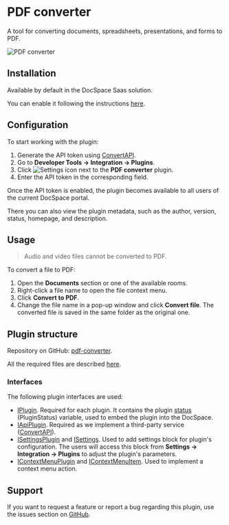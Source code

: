 # PDF converter

A tool for converting documents, spreadsheets, presentations, and forms to PDF.

![PDF converter](/assets/images/docspace/pdf-converter.png)

## Installation

Available by default in the DocSpace Saas solution.

You can enable it following the instructions [here](/docspace/plugins-sdk/usage-sdk/adding-plugin.md#enabling-system-plugins).

## Configuration

To start working with the plugin:

1. Generate the API token using [ConvertAPI](https://convertapi.com).
2. Go to **Developer Tools -> Integration -> Plugins**.
3. Click ![Settings icon](/assets/images/docspace/settings-icon.png) next to the **PDF converter** plugin.
4. Enter the API token in the corresponding field.

Once the API token is enabled, the plugin becomes available to all users of the current DocSpace portal. 

There you can also view the plugin metadata, such as the author, version, status, homepage, and description.

## Usage

> Audio and video files cannot be converted to PDF.

To convert a file to PDF:

1. Open the **Documents** section or one of the available rooms.
2. Right-click a file name to open the file context menu.
3. Click **Convert to PDF**.
4. Change the file name in a pop-up window and click **Convert file**. The converted file is saved in the same folder as the original one.

## Plugin structure

Repository on GitHub: [pdf-converter](https://github.com/ONLYOFFICE/docspace-plugins/tree/master/pdf-converter).

All the required files are described [here](/docspace/plugins-sdk/usage-sdk/plugin-structure.md).

### Interfaces

The following plugin interfaces are used:

- [IPlugin](/docspace/plugins-sdk/usage-sdk/coding-plugin/plugin-types/plugin.md). Required for each plugin. It contains the plugin [status](/docspace/plugins-sdk/usage-sdk/coding-plugin/plugin-types/plugin.md#status) (PluginStatus) variable, used to embed the plugin into the DocSpace.
- [IApiPlugin](/docspace/plugins-sdk/usage-sdk/coding-plugin/plugin-types/apiplugin.md). Required as we implement a third-party service ([ConvertAPI](https://convertapi.com)).
- [ISettingsPlugin](/docspace/plugins-sdk/usage-sdk/coding-plugin/plugin-types/settingsplugin.md) and [ISettings](https://github.com/ONLYOFFICE/docspace-plugin-sdk/blob/master/src/interfaces/settings/ISettings.ts). Used to add settings block for plugin's configuration. The users will access this block from **Settings -> Integration -> Plugins** to adjust the plugin's parameters.
- [IContextMenuPlugin](/docspace/plugins-sdk/usage-sdk/coding-plugin/plugin-types/contextmenuplugin.md) and [IContextMenuItem](/docspace/plugins-sdk/usage-sdk/coding-plugin/plugin-items/contextmenuitem.md). Used to implement a context menu action.

## Support

If you want to request a feature or report a bug regarding this plugin, use the issues section on [GitHub](https://github.com/ONLYOFFICE/docspace-plugins/issues).
